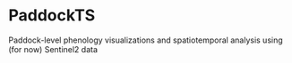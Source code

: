 # PaddockTS

Paddock-level phenology visualizations and spatiotemporal analysis using (for now) Sentinel2 data
